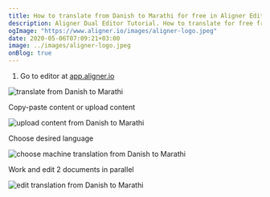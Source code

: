 ```yaml
---
title: How to translate from Danish to Marathi for free in Aligner Editor
description: Aligner Dual Editor Tutorial. How to translate for free from Danish to Marathi. Aligner is multilingual document management platform. 
ogImage: "https://www.aligner.io/images/aligner-logo.jpeg"
date: 2020-05-06T07:09:21+03:00
image: ../images/aligner-logo.jpeg
onBlog: true
---
```


1. Go to editor at [app.aligner.io](https://app.aligner.io "Aligner App web page")

![translate from Danish to Marathi](../aligner-blank-editor.jpeg "translate from Danish to Marathi")

Copy-paste content or upload content

![upload content from Danish to Marathi](../aligner-uploaded-document.jpeg "upload content from Danish to Marathi")

Choose desired language

![choose machine translation from Danish to Marathi](../aligner-language-dropdown.jpeg "choose machine translation from Danish to Marathi")

Work and edit 2 documents in parallel

![edit translation from Danish to Marathi](../aligner-double-sitded-editor.jpeg "edit translation from Danish to Marathi")


